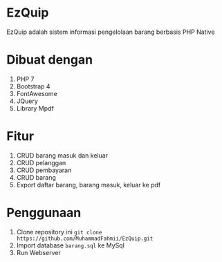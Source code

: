 # EzQuip
EzQuip adalah sistem informasi pengelolaan barang berbasis PHP Native

# Dibuat dengan
1. PHP 7
2. Bootstrap 4
3. FontAwesome
4. JQuery
5. Library Mpdf

# Fitur
1. CRUD barang masuk dan keluar
2. CRUD pelanggan
3. CRUD pembayaran
4. CRUD barang
5. Export daftar barang, barang masuk, keluar ke pdf

# Penggunaan 
1. Clone repository ini `git clone https://github.com/MuhammadFahmii/EzQuip.git`
2. Import database `barang.sql` ke MySql
3. Run Webserver
